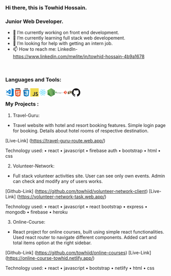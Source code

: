 ### Hi there, this is Towhid Hossain.
### Junior Web Developer.

- 🔭 I’m currently working on front end development. 
- 🌱 I’m currently learning full stack web developement.
- 🤔 I’m looking for help with getting an intern job.
- 📫 How to reach me: LinkedIn-  
 https://www.linkedin.com/mwlite/in/towhid-hossain-4b9a1678
<br/>


### Languages and Tools:

<img align="left" width="26px" src="https://raw.githubusercontent.com/github/explore/80688e429a7d4ef2fca1e82350fe8e3517d3494d/topics/visual-studio-code/visual-studio-code.png" >
<img align="left" alt="HTML5" width="26px" src="https://raw.githubusercontent.com/github/explore/80688e429a7d4ef2fca1e82350fe8e3517d3494d/topics/html/html.png" />
<img align="left" alt="CSS3" width="26px" src="https://raw.githubusercontent.com/github/explore/80688e429a7d4ef2fca1e82350fe8e3517d3494d/topics/css/css.png" />
<img align="left" alt="JavaScript" width="26px" src="https://raw.githubusercontent.com/github/explore/80688e429a7d4ef2fca1e82350fe8e3517d3494d/topics/javascript/javascript.png" />
<img align="left" alt="React" width="26px" src="https://raw.githubusercontent.com/github/explore/80688e429a7d4ef2fca1e82350fe8e3517d3494d/topics/react/react.png" />
<img align="left" alt="Node.js" width="26px" src="https://raw.githubusercontent.com/github/explore/80688e429a7d4ef2fca1e82350fe8e3517d3494d/topics/nodejs/nodejs.png" />
<img align="left" alt="MongoDB" width="26px" src="https://raw.githubusercontent.com/github/explore/80688e429a7d4ef2fca1e82350fe8e3517d3494d/topics/mongodb/mongodb.png" />
<img align="left" alt="Git" width="26px" src="https://raw.githubusercontent.com/github/explore/80688e429a7d4ef2fca1e82350fe8e3517d3494d/topics/git/git.png" />
<img align="left" alt="GitHub" width="26px" src="https://raw.githubusercontent.com/github/explore/78df643247d429f6cc873026c0622819ad797942/topics/github/github.png" />

<br />

### My Projects :

1. Travel-Guru: 
* Travel website with hotel and resort booking features.
Simple login page for booking.
Details about hotel rooms of respective destination. 

[Live-Link] (https://travel-guru-route.web.app/)

Technology used:
• react
• javascript
• firebase auth
• bootstrap
• html
• css

2. Volunteer-Network: 
* Full stack volunteer activities site.
User can see only own events.
Admin can check and modify any of users works.

[Github-Link] (https://github.com/towhiid/volunteer-network-client)
[Live-Link] (https://volunteer-network-task.web.app/)

Technology used:
• react
• javascript
• react bootstrap
• express
• mongodb
• firebase
• heroku

3. Online-Course: 
* React project for online courses, built using simple react functionalities.
Used react router to navigate different components.
Added cart and total items option at the right sidebar.

[Github-Link] (https://github.com/towhiid/online-courses)
[Live-Link] (https://online-course-towhid.netlify.app/)

Technology used:
• react
• javascript 
• bootstrap
• netlify
• html
• css

